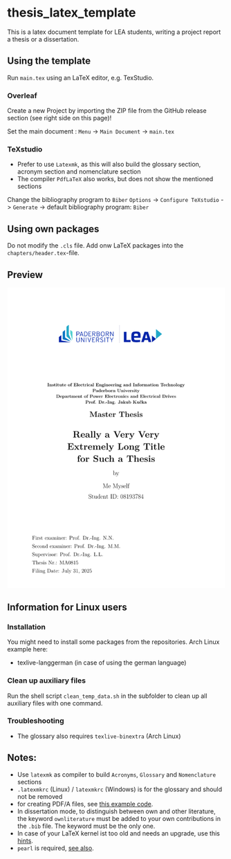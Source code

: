 # thesis_latex_template
This is a latex document template for LEA students, writing a project report a thesis or a dissertation.

## Using the template
Run `main.tex` using an LaTeX editor, e.g. TexStudio.

### Overleaf
Create a new Project by importing the ZIP file from the GitHub release section (see right side on this page)!

Set the main document :
`Menu` -> `Main Document` -> `main.tex`

### TeXstudio
 * Prefer to use `Latexmk`, as this will also build the glossary section, acronym section and nomenclature section
 * The compiler `PdfLaTeX` also works, but does not show the mentioned sections

Change the bibliography program to `Biber`
`Options` -> `Configure TeXstudio` -> `Generate` -> default bibliography program: `Biber`

## Using own packages
Do not modify the `.cls` file. Add onw LaTeX packages into the `chapters/header.tex`-file.

## Preview
![](first_page.png)


## Information for Linux users

### Installation
You might need to install some packages from the repositories. Arch Linux example here:
 * texlive-langgerman (in case of using the german language)
 
### Clean up auxiliary files
Run the shell script `clean_temp_data.sh` in the subfolder to clean up all auxiliary files with one command.

### Troubleshooting
 * The glossary also requires `texlive-binextra` (Arch Linux)

## Notes:
 * Use `latexmk` as compiler to build `Acronyms`, `Glossary` and `Nomenclature` sections
 * `.latexmkrc` (Linux) / `latexmkrc` (Windows) is for the glossary and should not be removed 
 * for creating PDF/A files, see [this example code](https://www.overleaf.com/latex/templates/creating-pdf-slash-a-and-pdf-slash-x-files-with-the-pdfx-package/bbbycnbyqhnm). 
 * In dissertation mode, to distinguish between own and other literature, the keyword `ownliterature` must be added to your own contributions in the `.bib` file. The keyword must be the only one.
 * In case of your LaTeX kernel ist too old and needs an upgrade, use this [hints](https://tex.stackexchange.com/questions/55437/how-do-i-update-my-tex-distribution/55473#55473).
 * `pearl` is required, [see also](https://miktex.org/kb/fix-script-engine-not-found).
